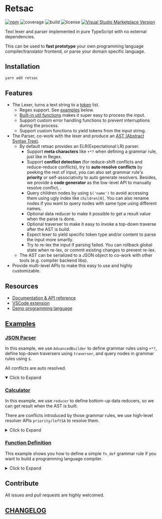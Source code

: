 # Retsac

[![npm](https://img.shields.io/npm/v/retsac?style=flat-square)](https://www.npmjs.com/package/retsac)
![coverage](https://img.shields.io/codecov/c/github/DiscreteTom/retsac?style=flat-square)
![build](https://img.shields.io/github/actions/workflow/status/DiscreteTom/retsac/publish.yml?style=flat-square)
![license](https://img.shields.io/github/license/DiscreteTom/retsac?style=flat-square)
[![Visual Studio Marketplace Version](https://img.shields.io/visual-studio-marketplace/v/DiscreteTom.vscode-retsac?label=VSCode%20extension&style=flat-square)](https://marketplace.visualstudio.com/items?itemName=DiscreteTom.vscode-retsac)

Text lexer and parser implemented in pure TypeScript with no external dependencies.

This can be used to **fast prototype** your own programming language compiler/translator frontend, or parse your domain specific language.

## Installation

```bash
yarn add retsac
```

## Features

- The Lexer, turns a text string to a [token](https://github.com/DiscreteTom/retsac/blob/main/src/lexer/model.ts) list.
  - Regex support. See [examples](https://github.com/DiscreteTom/retsac#examples) below.
  - [Built-in util functions](https://github.com/DiscreteTom/retsac/blob/main/src/lexer/utils.ts) makes it super easy to process the input.
  - Support custom error handling functions to prevent interruptions during the process.
  - Support custom functions to yield tokens from the input string.
- The Parser, co-work with the lexer and produce an [AST (Abstract Syntax Tree)](https://github.com/DiscreteTom/retsac/blob/main/src/parser/ast.ts).
  - By default retsac provides an ELR(Expectational LR) parser.
    - Support **meta characters** like `+*?` when defining a grammar rule, just like in Regex.
    - Support **conflict detection** (for reduce-shift conflicts and reduce-reduce conflicts), try to **auto resolve conflicts** by peeking the rest of input, you can also set grammar rule's **priority** or self-associativity to auto generate resolvers. Besides, we provide a **code generator** as the low-level API to manually resolve conflict, .
    - Query children nodes by using `$('name')` to avoid accessing them using ugly index like `children[0]`. You can also rename nodes if you want to query nodes with same type using different names.
    - Optional data reducer to make it possible to get a result value when the parse is done.
    - Optional traverser to make it easy to invoke a top-down traverse after the AST is build.
    - Expect lexer to yield specific token type and/or content to parse the input more smartly.
    - Try to re-lex the input if parsing failed. You can rollback global state when re-lex, or commit existing changes to prevent re-lex.
  - The AST can be serialized to a JSON object to co-work with other tools (e.g. compiler backend libs).
- Provide multi-level APIs to make this easy to use and highly customizable.

## Resources

- [Documentation & API reference](https://discretetom.github.io/retsac/)
- [VSCode extension](https://github.com/DiscreteTom/vscode-retsac)
- [Demo programming language](https://github.com/DiscreteTom/dt0)

## [Examples](https://github.com/DiscreteTom/retsac/tree/main/example)

### [JSON Parser](https://github.com/DiscreteTom/retsac/blob/main/example/json/json.ts)

In this example, we use `AdvancedBuilder` to define grammar rules using `+*?`, define top-down traversers using `traverser`, and query nodes in grammar rules using `$`.

All conflicts are auto resolved.

<details open>
<summary>Click to Expand</summary>
<include path="./example/json/json.ts" from="3" to="48" />
</details>

### [Calculator](https://github.com/DiscreteTom/retsac/blob/main/example/calculator/core.ts)

In this example, we use `reducer` to define bottom-up data reducers, so we can get result when the AST is built.

There are conflicts introduced by those grammar rules, we use high-level resolver APIs `priority/leftSA` to resolve them.

<details>
<summary>Click to Expand</summary>
<include path="./example/calculator/core.ts" from="3" to="53" />
</details>

### [Function Definition](https://github.com/DiscreteTom/retsac/blob/main/example/advanced-builder/advanced-builder.ts)

This example shows you how to define a simple `fn_def` grammar rule if you want to build a programming language compiler.

<details>
<summary>Click to Expand</summary>
<include path="./example/advanced-builder/advanced-builder.ts" from="3" to="30" />
</details>

## Contribute

All issues and pull requests are highly welcomed.

## [CHANGELOG](https://github.com/DiscreteTom/retsac/blob/main/CHANGELOG.md)
